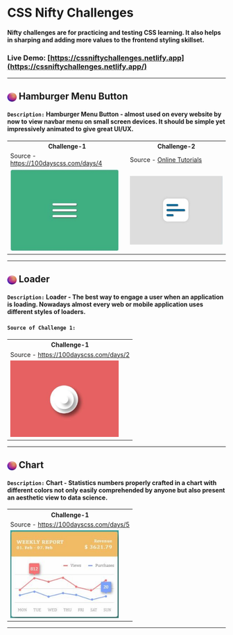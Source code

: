 # CSS Nifty Challenges

#### Nifty challenges are for practicing and testing CSS learning. It also helps in sharping and adding more values to the frontend styling skillset.

### **Live Demo**: [https://cssniftychallenges.netlify.app](https://cssniftychallenges.netlify.app/)
<hr>

<h2><img align="center" width="21.5" src="images/bullet.png" /> Hamburger Menu Button </h2>

#### `Description:` Hamburger Menu Button - almost used on every website by now to view navbar menu on small screen devices. It should be simple yet impressively animated to give great UI/UX.

<table>
  <tr>
    <th>
      Challenge-1
    </th>
    <th>
      Challenge-2
    </th>
  </tr>
  <tr>
    <td>
      Source - <a href="https://100dayscss.com/days/4/">https://100dayscss.com/days/4</a>
    </td>
    <td>
       Source - <a href="https://www.youtube.com/watch?v=TD-MFXs2M5E">Online Tutorials</a>
    </td>
  </tr>
  <tr>
    <td>
    <img width="250" src="images/menu-soc-1.jpg" alt=" menu button" />      
    </td>
    <td>
    <img width="250" src="images/menu-soc-2.jpg" alt=" menu button" />
    </td>
  </tr>
</table>

<hr/>

<h2><img align="center" width="21.5" src="images/bullet.png" /> Loader </h2>

#### `Description:` Loader - The best way to engage a user when an application is loading. Nowadays almost every web or mobile application uses different styles of loaders.

#### `Source of Challenge 1:` [](https://100dayscss.com/days/4/)

<table>
  <tr>
    <th>
      Challenge-1
    </th>
  </tr>
  <tr>
    <td>
      Source - <a href="https://100dayscss.com/days/2/">https://100dayscss.com/days/2</a>
    </td>
   </tr>
  <tr>
    <td>
    <img width="250" src="images/loader-soc-1.jpg" alt=" loader"/>     </td>
  </tr>
</table>

<hr/>

<h2><img align="center" width="21.5" src="images/bullet.png" /> Chart </h2>


#### `Description:` Chart - Statistics numbers properly crafted in a chart with different colors not only easily comprehended by anyone but also present an aesthetic view to data science. 
<table>
  <tr>
    <th>
      Challenge-1
    </th> 
  </tr>
  <tr>
    <td>
      Source - <a href="https://100dayscss.com/days/5/">https://100dayscss.com/days/5</a>
    </td>
   </tr>
  <tr>
    <td>
    <img width="250" src="images/chart-soc-1.jpg" alt="chart"/>     </td>
  </tr>
</table>
<hr/>
